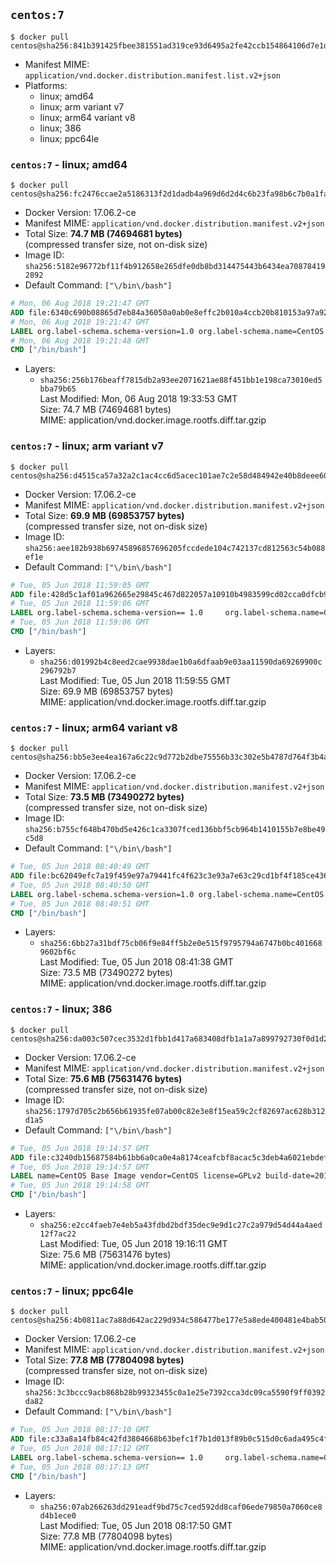 ## `centos:7`

```console
$ docker pull centos@sha256:841b391425fbee381551ad319ce93d6495a2fe42ccb154864106d7e1dbb2e361
```

-	Manifest MIME: `application/vnd.docker.distribution.manifest.list.v2+json`
-	Platforms:
	-	linux; amd64
	-	linux; arm variant v7
	-	linux; arm64 variant v8
	-	linux; 386
	-	linux; ppc64le

### `centos:7` - linux; amd64

```console
$ docker pull centos@sha256:fc2476ccae2a5186313f2d1dadb4a969d6d2d4c6b23fa98b6c7b0a1faad67685
```

-	Docker Version: 17.06.2-ce
-	Manifest MIME: `application/vnd.docker.distribution.manifest.v2+json`
-	Total Size: **74.7 MB (74694681 bytes)**  
	(compressed transfer size, not on-disk size)
-	Image ID: `sha256:5182e96772bf11f4b912658e265dfe0db8bd314475443b6434ea708784192892`
-	Default Command: `["\/bin\/bash"]`

```dockerfile
# Mon, 06 Aug 2018 19:21:47 GMT
ADD file:6340c690b08865d7eb84a36050a0ab0e8effc2b010a4ccb20b810153a97a9228 in / 
# Mon, 06 Aug 2018 19:21:47 GMT
LABEL org.label-schema.schema-version=1.0 org.label-schema.name=CentOS Base Image org.label-schema.vendor=CentOS org.label-schema.license=GPLv2 org.label-schema.build-date=20180804
# Mon, 06 Aug 2018 19:21:48 GMT
CMD ["/bin/bash"]
```

-	Layers:
	-	`sha256:256b176beaff7815db2a93ee2071621ae88f451bb1e198ca73010ed5bba79b65`  
		Last Modified: Mon, 06 Aug 2018 19:33:53 GMT  
		Size: 74.7 MB (74694681 bytes)  
		MIME: application/vnd.docker.image.rootfs.diff.tar.gzip

### `centos:7` - linux; arm variant v7

```console
$ docker pull centos@sha256:d4515ca57a32a2c1ac4cc6d5acec101ae7c2e58d484942e40b8deee607e5935f
```

-	Docker Version: 17.06.2-ce
-	Manifest MIME: `application/vnd.docker.distribution.manifest.v2+json`
-	Total Size: **69.9 MB (69853757 bytes)**  
	(compressed transfer size, not on-disk size)
-	Image ID: `sha256:aee182b938b69745896857696205fccdede104c742137cd812563c54b088ef1e`
-	Default Command: `["\/bin\/bash"]`

```dockerfile
# Tue, 05 Jun 2018 11:59:05 GMT
ADD file:428d5c1af01a962665e29845c467d822057a10910b4983599cd02cca0dfcb988 in / 
# Tue, 05 Jun 2018 11:59:06 GMT
LABEL org.label-schema.schema-version== 1.0     org.label-schema.name=CentOS Base Image     org.label-schema.vendor=CentOS     org.label-schema.license=GPLv2     org.label-schema.build-date=20180531
# Tue, 05 Jun 2018 11:59:06 GMT
CMD ["/bin/bash"]
```

-	Layers:
	-	`sha256:d01992b4c8eed2cae9938dae1b0a6dfaab9e03aa11590da69269900c296792b7`  
		Last Modified: Tue, 05 Jun 2018 11:59:55 GMT  
		Size: 69.9 MB (69853757 bytes)  
		MIME: application/vnd.docker.image.rootfs.diff.tar.gzip

### `centos:7` - linux; arm64 variant v8

```console
$ docker pull centos@sha256:bb5e3ee4ea167a6c22c9d772b2dbe75556b33c302e5b4787d764f3b4a9b91bad
```

-	Docker Version: 17.06.2-ce
-	Manifest MIME: `application/vnd.docker.distribution.manifest.v2+json`
-	Total Size: **73.5 MB (73490272 bytes)**  
	(compressed transfer size, not on-disk size)
-	Image ID: `sha256:b755cf648b470bd5e426c1ca3307fced136bbf5cb964b1410155b7e8be49c5d8`
-	Default Command: `["\/bin\/bash"]`

```dockerfile
# Tue, 05 Jun 2018 08:40:49 GMT
ADD file:bc62049efc7a19f459e97a79441fc4f623c3e93a7e63c29cd1bf4f185ce436bd in / 
# Tue, 05 Jun 2018 08:40:50 GMT
LABEL org.label-schema.schema-version=1.0 org.label-schema.name=CentOS Base Image org.label-schema.vendor=CentOS org.label-schema.license=GPLv2 org.label-schema.build-date=20180601
# Tue, 05 Jun 2018 08:40:51 GMT
CMD ["/bin/bash"]
```

-	Layers:
	-	`sha256:6bb27a31bdf75cb06f9e84ff5b2e0e515f9795794a6747b0bc4016689602bf6c`  
		Last Modified: Tue, 05 Jun 2018 08:41:38 GMT  
		Size: 73.5 MB (73490272 bytes)  
		MIME: application/vnd.docker.image.rootfs.diff.tar.gzip

### `centos:7` - linux; 386

```console
$ docker pull centos@sha256:da003c507cec3532d1fbb1d417a683408dfb1a1a7a899792730f0d1d2a2e0dff
```

-	Docker Version: 17.06.2-ce
-	Manifest MIME: `application/vnd.docker.distribution.manifest.v2+json`
-	Total Size: **75.6 MB (75631476 bytes)**  
	(compressed transfer size, not on-disk size)
-	Image ID: `sha256:1797d705c2b656b61935fe07ab00c82e3e8f15ea59c2cf82697ac628b312d1a5`
-	Default Command: `["\/bin\/bash"]`

```dockerfile
# Tue, 05 Jun 2018 19:14:57 GMT
ADD file:c3240db15687584b61bb6a0ca0e4a8174ceafcbf8acac5c3deb4a6021ebdeffc in / 
# Tue, 05 Jun 2018 19:14:57 GMT
LABEL name=CentOS Base Image vendor=CentOS license=GPLv2 build-date=20180602
# Tue, 05 Jun 2018 19:14:58 GMT
CMD ["/bin/bash"]
```

-	Layers:
	-	`sha256:e2cc4faeb7e4eb5a43fdbd2bdf35dec9e9d1c27c2a979d54d44a4aed12f7ac22`  
		Last Modified: Tue, 05 Jun 2018 19:16:11 GMT  
		Size: 75.6 MB (75631476 bytes)  
		MIME: application/vnd.docker.image.rootfs.diff.tar.gzip

### `centos:7` - linux; ppc64le

```console
$ docker pull centos@sha256:4b0811ac7a88d642ac229d934c586477be177e5a8ede400481e4bab509af672a
```

-	Docker Version: 17.06.2-ce
-	Manifest MIME: `application/vnd.docker.distribution.manifest.v2+json`
-	Total Size: **77.8 MB (77804098 bytes)**  
	(compressed transfer size, not on-disk size)
-	Image ID: `sha256:3c3bccc9acb868b28b99323455c0a1e25e7392cca3dc09ca5590f9ff0392da82`
-	Default Command: `["\/bin\/bash"]`

```dockerfile
# Tue, 05 Jun 2018 08:17:10 GMT
ADD file:c33a8a14fb84c42fd3804668b63befc1f7b1d013f89b0c515d0c6ada495c4f54 in / 
# Tue, 05 Jun 2018 08:17:12 GMT
LABEL org.label-schema.schema-version== 1.0     org.label-schema.name=CentOS Base Image     org.label-schema.vendor=CentOS     org.label-schema.license=GPLv2     org.label-schema.build-date=20180531
# Tue, 05 Jun 2018 08:17:13 GMT
CMD ["/bin/bash"]
```

-	Layers:
	-	`sha256:07ab266263dd291eadf9bd75c7ced592dd8caf06ede79850a7060ce8d4b1ece0`  
		Last Modified: Tue, 05 Jun 2018 08:17:50 GMT  
		Size: 77.8 MB (77804098 bytes)  
		MIME: application/vnd.docker.image.rootfs.diff.tar.gzip
